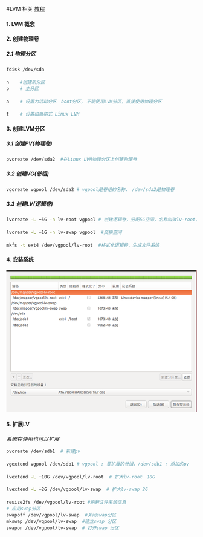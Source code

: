 #LVM 相关
[教程](https://wiki.archlinux.org/index.php/LVM_(%E7%AE%80%E4%BD%93%E4%B8%AD%E6%96%87)#LVM.E5.9F.BA.E6.9C.AC.E7.BB.84.E6.88.90)
#### 1. LVM 概念

#### 2. 创建物理卷

##### 2.1 物理分区
```sh
fdisk /dev/sda　

n    #创建新分区
p    # 主分区

a    # 设置为活动分区　boot分区, 不能使用LVM分区，直接使用物理分区

t    # 设置磁盘格式 Linux LVM 

```

#### 3. 创建LVM分区

##### 3.1 创建PV(物理卷)
```sh
pvcreate /dev/sda2  #在Linux LVM物理分区上创建物理卷
```

##### 3.2 创建VG(卷组)
```sh
vgcreate vgpool /dev/sda2 # vgpool是卷组的名称，　/dev/sda2是物理卷
```

##### 3.3 创建LV(逻辑卷)
```sh
lvcreate -L +5G -n lv-root vgpool # 创建逻辑卷，分配5G空间，名称叫做lv-root，从vgpool卷组获取空间,　path : /dev/vgpool/lv-root

lvcreate -L +1G -n lv-swap vgpool  #交换空间

mkfs -t ext4 /dev/vgpool/lv-root  #格式化逻辑卷，生成文件系统
```

#### 4. 安装系统

![image](install-sys-to-lv.png)

#### 5. 扩展LV
*系统在使用也可以扩展*
```sh
pvcreate /dev/sdb1  # 新建pv

vgextend vgpool /dev/sdb1 # vgpool : 要扩展的卷组，/dev/sdb1 : 添加的pv

lvextend -L +10G /dev/vgpool/lv-root  # 扩大lv-root　10G

lvextend -L +2G /dev/vgpool/lv-swap  # 扩大lv-swap 2G

resize2fs /dev/vgpool/lv-root #刷新文件系统信息
# 应用swap分区
swapoff /dev/vgpool/lv-swap  #关闭swap分区
mkswap /dev/vgpool/lv-swap  #建立swap 分区
swapon /dev/vgpool/lv-swap  # 打开swap 分区
```
